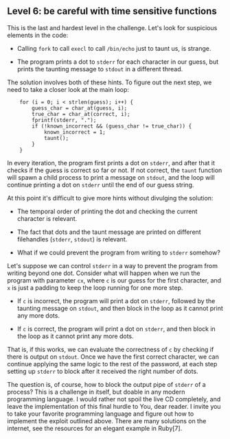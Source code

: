 ## Level 6: be careful with time sensitive functions

This is the last and hardest level in the challenge.
Let's look for suspicious elements in the code:

- Calling `fork` to call `execl` to call `/bin/echo` just to taunt us,
  is strange.

- The program prints a dot to `stderr` for each character in our guess,
  but prints the taunting message to `stdout` in a different thread.

The solution involves both of these hints.
To figure out the next step,
we need to take a closer look at the main loop:
```
    for (i = 0; i < strlen(guess); i++) {
		guess_char = char_at(guess, i);
		true_char = char_at(correct, i);
		fprintf(stderr, ".");
		if (!known_incorrect && (guess_char != true_char)) {
			known_incorrect = 1;
			taunt();
		}
	}
```

In every iteration,
the program first prints a dot on `stderr`,
and after that it checks if the guess is correct so far or not.
If not correct,
the `taunt` function will spawn a child process to print a message on `stdout`,
and the loop will continue printing a dot on `stderr` until the end of our guess string.

At this point it's difficult to give more hints without divulging the solution:

- The temporal order of printing the dot and checking the current character is relevant.

- The fact that dots and the taunt message are printed on different filehandles (`stderr`, `stdout`) is relevant.

- What if we could prevent the program from writing to `stderr` somehow?

Let's suppose we can control `stderr` in a way to prevent the program from writing beyond one dot.
Consider what will happen when we run the program with parameter `cx`,
where `c` is our guess for the first character,
and `x` is just a padding to keep the loop running for one more step.

- If `c` is incorrect,
  the program will print a dot on `stderr`,
  followed by the taunting message on `stdout`,
  and then block in the loop as it cannot print any more dots.

- If `c` is correct,
  the program will print a dot on `stderr`,
  and then block in the loop as it cannot print any more dots.

That is,
if this works,
we can evaluate the correctness of `c` by checking if there is output on `stdout`.
Once we have the first correct character,
we can continue applying the same logic to the rest of the password,
at each step setting up `stderr` to block after it received the right number of dots.

The question is, of course,
how to block the output pipe of `stderr` of a process?
This is a challenge in itself,
but doable in any modern programming language.
I would rather not spoil the live CD completely,
and leave the implementation of this final hurdle to You, dear reader.
I invite you to take your favorite programming language and figure out how to implement the exploit outlined above.
There are many solutions on the internet,
see the resources for an elegant example in Ruby[7].

